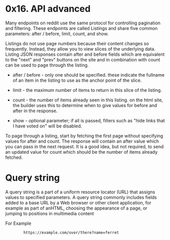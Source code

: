 0x16. API advanced
=

Many endpoints on reddit use the same protocol for controlling pagination and filtering. These endpoints are called Listings and share five common parameters: after / before, limit, count, and show.

Listings do not use page numbers because their content changes so frequently. Instead, they allow you to view slices of the underlying data. Listing JSON responses contain after and before fields which are equivalent to the "next" and "prev" buttons on the site and in combination with count can be used to page through the listing.

* after / before - only one should be specified. these indicate the fullname of an item in the listing to use as the anchor point of the slice.

* limit - the maximum number of items to return in this slice of the listing.

* count - the number of items already seen in this listing. on the html site, the builder uses this to determine when to give values for before and after in the response.

* show - optional parameter; if all is passed, filters such as "hide links that I have voted on" will be disabled.

To page through a listing, start by fetching the first page without specifying values for after and count. The response will contain an after value which you can pass in the next request. It is a good idea, but not required, to send an updated value for count which should be the number of items already fetched.


Query string
=

A query string is a part of a uniform resource locator (URL) that assigns values to specified parameters. A query string commonly includes fields added to a base URL by a Web browser or other client application, for example as part of anHTML, choosing the appearance of a page, or jumping to positions in multimedia content

For Example

            https://example.com/over/there?name=ferret


